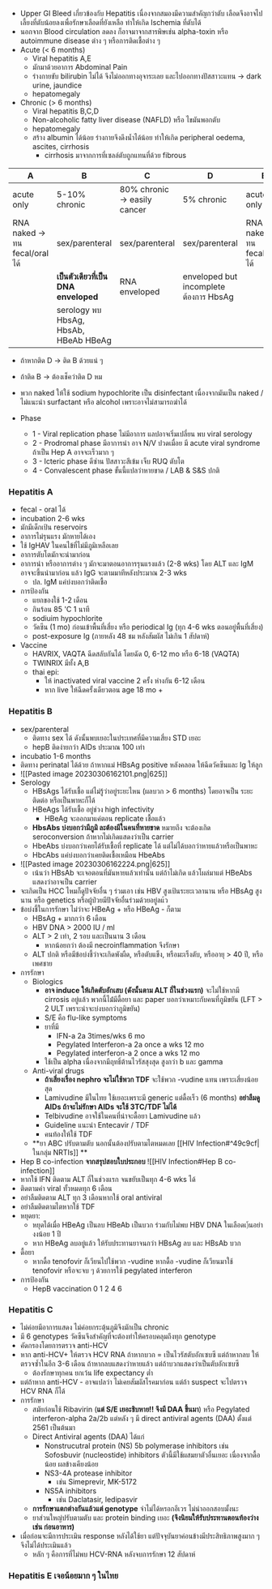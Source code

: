--- 
---

- Upper GI Bleed เกี่ยวข้องกับ Hepatitis เนื่องจากสมองมีความสำคัญกว่าตับ เลือดจึงอาจไปเลี้ยงที่ตับน้อยลงเพื่อรักษาเลือดที่ยังเหลือ ทำให้เกิด Ischemia ที่ตับได้
- นอกจาก Blood circulation ลดลง ก็อาจมาจากสารพิษเช่น alpha-toxin หรือ autoimmune disease ต่าง ๆ หรือการติดเชื้อต่าง ๆ
- Acute (< 6 months)
	- Viral hepatitis A,E
	- มักมาด้วยอาการ Abdominal Pain
	- ร่างกายขับ bilirubin ไม่ได้ จึงไม่ออกทางอุจาระเลย และไปออกทางปัสสาวะแทน -> dark urine, jaundice
	- hepatomegaly
- Chronic (> 6 months)
	- Viral hepatitis B,C,D
	- Non-alcoholic fatty liver disease (NAFLD) หรือ ไขมันพอกตับ
	- hepatomegaly
	- สร้าง albumin ได้น้อย ร่างกายจึงดึงน้ำได้น้อย ทำให้เกิด peripheral oedema, ascites, cirrhosis
		- cirrhosis มาจากการที่เซลล์ตับถูกแทนที่ด้วย fibrous

| A               | B                                     | C                            | D                        | E               |
| --------------- | ------------------------------------- | ---------------------------- | ------------------------ | --------------- |
| acute only      | 5-10% chronic                         | 80% chronic -> easily cancer | 5% chronic               | acute only      |
| RNA naked -> ทน fecal/oral ได้ | sex/parenteral                        | sex/parenteral               | sex/parenteral           | RNA naked -> ทน fecal/oral ได้|
|                 | **เป็นตัวเดียวที่เป็น DNA enveloped** | RNA enveloped                | enveloped but incomplete ต้องการ HbsAg |                 |
|                 |serology พบ HbsAg, HbsAb, HBeAb HBeAg|                              |                          |                 |
- ถ้าหากติด D -> ติด B ด้วยแน่ ๆ
- ถ้าติด B -> ต้องเช็คว่าติด D หม
- พวก naked ให้ใช้ sodium hypochlorite เป็น disinfectant เนื่องจากมันเป็น naked / ไม่แนะนำ surfactant หรือ alcohol เพราะอาจไม่สามารถฆ่าได้

- Phase
	- 1 - Viral replication phase ไม่มีอาการ แลปอาจเริ่มเปลี่ยน พบ viral serology
	- 2 - Prodromal phase มีอาการนำ อาจ N/V ปวดเมื่อย มี acute viral syndrome ถ้าเป็น Hep A อาจจะเร็วมาก ๆ 
	- 3 - Icteric phase ดีซ่าน ปัสสาวะสีเข้ม เจ็บ RUQ ตับโต
	- 4 - Convalescent phase ขั้นนี้แปลว่าหายขาด / LAB & S&S ปกติ

### Hepatitis A
- fecal - oral ได้
- incubation 2-6 wks
- มักมีเด็กเป้น reservoirs
- อาการไม่รุนแรง มักหายได้เอง
- ใช้ IgHAV ในคนไข้ที่ไม่มีภูมิเหลือเลย
- อาการตับโตมักจะนำมาก่อน
- อาการนำ หรืออาการต่าง ๆ มักจะมาตอนอาการรุนแรงแล้ว (2-8 wks) โดย ALT และ IgM อาจจะขึ้นนำมาก่อน แล้ว IgG จะตามมาทีหลังประมาณ 2-3 wks 
	- ปล. IgM แค่บ่งบอกว่าติดเชื้อ
- การป้องกัน
	- แยกของใช้ 1-2 เดือน
	- กินร้อน 85 'C 1 นาที
	- sodiuim hypochlorite
	- วัคซีน (1 mo) ก่อนเข้าพื้นที่เสี่ยง หรือ periodical Ig (ทุก 4-6 wks ตอนอยู่พื้นที่เสี่ยง)
	- post-exposure Ig (ภายหลัง 48 ชม หลังสัมผัส ไม่เกิน 1 สัปดาห์)
- Vaccine
	- HAVRIX, VAQTA ฉีดสลับกันได้ โดยฉัด 0, 6-12 mo หรือ 6-18 (VAQTA)
	- TWINRIX มีทั้ง A,B
	- thai epi: 
		- ให้ inactivated viral vaccine 2 ครั้ง ห่างกัน 6-12 เดือน
		- หาก live ให้ฉีดครั้งเดียวตอน age 18 mo +

### Hepatitis B
- sex/parenteral
	- ติดทาง sex ได้ ดังนั้นพบเยอะในประเทศที่มีความเสี่ยง STD เยอะ
	- hepB ติดง่ายกว่า AIDs ประมาณ 100 เท่า
- incubatio 1-6 months
- ติดทาง perinatal ได้ด้วย ถ้าหากแม่ HBsAg positive หลังคลอด ให้ฉีดวัคซีนและ Ig ให้ลูก
- ![[Pasted image 20230306162101.png|625]]
- Serology
	- HBsAgs ได้รับเชื้อ แต่ไม่รู้ว่าอยู่ระยะไหน (ผลบวก > 6 months) โดยอาจเป็น ระยะติดต่อ หรือเป็นพาหะก็ได้
	- HBeAgs ได้รับเชื้อ อยู่ช่วง high infectivity
		- HBeAg จะออกมาแค่ตอน replicate เชื้อแล้ว
	- **HbsAbs บ่งบอกว่ามีภูมิ ละต้องมีในคนที่หายขาด** หมายถึง จะต้องเกิด seroconversion ถ้าหากไม่เกิดแสดงว่าเป็น carrier
	- HbeAbs บ่งบอกว่าเคยได้รับเชื้อที่ replicate ได้ แต่ไม่ได้บอกว่าหายแล้วหรือเป็นพาหะ
	- HbcAbs แค่บ่งบอกว่าเคยติดเชื้อเหมือน HbeAbs
- ![[Pasted image 20230306162224.png|625]]
	- เน้นว่า HBsAb จะเจอตอนที่มันหายแล้วเท่านั้น แต่ถ้าไม่เกิด แล้วโผล่มาแต่ HBeAbs แสดงว่าอาจเป็น carrier
- จะเกิดเป็น HCC ไหมก็ดูปัจจัยอื่น ๆ ร่วมเอา เช่น HBV สูงเป้นระยะเวลานาน หรือ HBsAg สูงนาน หรือ genetics หรือผู้ป่วยมีปัจจัยอื่นร่วมด้วยอยู่ลแ้ว
- ข้อบ่งชี้ในการรักษา ไม่ว่าจะ HBeAg + หรือ HBeAg - ก็ตาม
	- HBsAg + มากกว่า 6 เดือน
	- HBV DNA > 2000 IU / ml
	- ALT > 2 เท่า, 2 รอบ และเป็นนาน 3 เดือน
		- หากน้อยกว่า ต้องมี necroinflammation จึงรักษา
	- ALT ปกติ หรือมีข้อบ่งชี้ว่าจะเกิดพังผืด, หรือตับแข็ง, หรือมะเร็งตับ, หรืออายุ > 40 ปี, หรือเพศชาย
- การรักษา
	- Biologics
		- **อาจ induce ให้เกิดตับอักเสบ (ดังนั้นตาม ALT ถี่ในช่วงแรก)** จะไม่ใช้หากมี cirrosis อยู่แล้ว พวกนี้ไม้่มีดื้อยา และ paper บอกว่าเหมาะกับคนที่ภูมิขยัน (LFT > 2 ULT เพราะน่าจะบ่งบอกว่าภูมิขยัน)
		- S/E คือ flu-like symptoms
		- ยาที่มี
			- IFN-a 2a 3times/wks 6 mo
			- Pegylated Interferon-a 2a once a wks 12 mo
			- Pegylated interferon-a 2 once a wks 12 mo
		- ใช้เป็น alpha เนื่องจากมีฤทธิ์ต้านไวรัสสุงสุด สูงกว่า b และ gamma
	- Anti-viral drugs
		- **ถ้าเสี่ยงเรื่อง nephro จะไม่ใช้พวก TDF** จะใช้พวก -vudine แทน เพราะเสี่ยงน้อยสุด
		- Lamivudine มีในไทย ใช้เยอะเพราะมี generic แต่ดื้อเร็ว (6 months) **อย่าลืมดู AIDs ถ้าจะไม่รักษา AIDs จะใช้ 3TC/TDF ไม่ได้**
		- Telbivudine อาจใช้ในคนที่น่าจะดื้อยา Lamivudine แล้ว
		- Guideline แนะนำ Entecavir / TDF
		- คนท้องให้ใช้ TDF
	- **ยา ABC ปรับตามตับ นอกนั้นต้องปรับตามไตหมดเลย [[HIV Infection#^49c9cf|ในกลุ่ม NRTIs]] **
- Hep B co-infection **จากสรุปสอบใบประกอบ** ![[HIV Infection#Hep B co-infection]]
- หากใช้ IFN ติดตาม ALT ถี่ในช่วงแรก จนขยับเป็นทุก 4-6 wks ได้
- ติดตามค่า viral ทั้วหมดทุก 6 เดือน
- อย่าลืมติดตาม ALT ทุก 3 เดือนหากใช้ oral antiviral
- อย่าลืมติดตามไตหากใช้ TDF
- หยุดยา: 
	- หยุดได้เมื่อ HBeAg เป็นลบ HBeAb เป็นบวก ร่วมกับไม่พบ HBV DNA ในเลือดเ)้นอย่างงน้อย 1 ปี
	- หาก HBeAg ลบอยู่แล้ว ให้รับประทานยาจนกว่า HBsAg ลบ และ HBsAb บวก
- ดื้อยา
	- หากดื้อ tenofovir ก็เวียนไปใช้พวก -vudine หากดื้อ -vudine ก็เวียนมาใช้ tenofovir หรือจะจบ ๆ ด้วยการใช้ pegylated interferon
- การป้องกัน
	- HepB vaccination 0 1 2 4 6

### Hepatitis C
- ไม่ค่อยมีอาการแสดง ไม่ค่อยกระตุ้นภูมิจึงมักเป็น chronic
- มี 6 genotypes วัคซีนจึงสำคัญที่จะต้องทำให้ครอบคลุมถึงทุก genotype
- คัดกรองโดยการตรวจ anti-HCV
- หาก anti-HCV+ ให้ตรวจ HCV RNA ถ้าหากบวก = เป็นไวรัสตับอักเซบซี แต่ถ้าหากลบ ให้ตรวจซ้ำในอีก 3-6 เดือน ถ้าหากลบแสดงว่าหายแล้ว แต่ถ้าบวกแสดงว่าเป็นตับอักเซบซี
	- ต้องรักษาทุกคน ยกเว้น life expectancy ต่ำ
- แต่ถ้าหาก anti-HCV - อาจแปลว่า ไม่เคยสัมผัสโรคมาก่อน แต่ถ้า suspect จะไปตรวจ HCV RNA ก็ได้
- การรักษา
	- สมัยก่อนใช้ Ribavirin (**แต่ S/E เยอะชิบหาย!! จึงมี DAA ขึ้นมา**) หรือ Pegylated interferon-alpha 2a/2b แต่หลัง ๆ มี direct antiviral agents (DAA) ตั้งแต่ 2561 เป็นต้นมา
	- Direct Antiviral agents (DAA) ได้แก่
		- Nonstrucutral protein (NS) 5b polymerase inhibitors เช่น Sofosbuvir (nucleostide) inhibitors ตัวนี้มีใช้ผสมยาตัวอื่นเยอะ เนื่องจากดื้อน้อย ผลข้างเคียงน้อย
		- NS3-4A protease inhibitor
			- เช่น Simeprevir, MK-5172
		- NS5A inhibitors
			- เช่น Daclatasir, ledipasvir
	- **การรักษาแตกต่างกันแล้วแต่ genotype** จำไม่ได้หรอกอีเวร ไม่น่าออกสอบมั้งนะ
	- ยาส่วนใหญ่ปรับตามตับ และ protein binding เยอะ **(จึงนิยมให้รับประทานตอนท้องว่าง เช่น ก่อนอาหาร)**
- เมื่อก่อนจะมีการประเมิน response หลังได้ใช้ยา แต่ปัจจุบันยาค่อนข้างมีประสิทธิภาพสูงมาก ๆ จึงไม่ได้ประเมินแล้ว
	- หลัก ๆ คือการที่ไม่พบ HCV-RNA หลังจบการรักษา 12 สัปดาห์

### Hepatitis E เจอน้อยมาก ๆ ในไทย